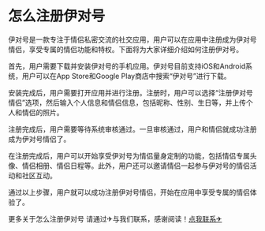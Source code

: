 # 怎么注册伊对号

伊对号是一款专注于情侣私密交流的社交应用，用户可以在应用中注册成为伊对号情侣，享受专属的情侣功能和特权。下面将为大家详细介绍如何注册伊对号。

首先，用户需要下载并安装伊对号的手机应用。伊对号目前支持iOS和Android系统，用户可以在App Store和Google Play商店中搜索“伊对号”进行下载。

安装完成后，用户需要打开应用并进行注册。注册时，用户可以选择“注册伊对号情侣”选项，然后输入个人信息和情侣信息，包括昵称、性别、生日等，并上传个人和情侣的照片。

注册完成后，用户需要等待系统审核通过。一旦审核通过，用户和情侣就成功注册成为伊对号情侣了。

在注册完成后，用户可以开始享受伊对号为情侣量身定制的功能，包括情侣专属头像、情侣相册、情侣日程等。此外，用户还可以邀请情侣一起参与伊对号的情侣活动和社区互动。

通过以上步骤，用户就可以成功注册伊对号情侣，开始在应用中享受专属的情侣体验了。

更多关于怎么注册伊对号 请通过✈与我们联系，感谢阅读！[点我联系✈](https://edge.G208.com)